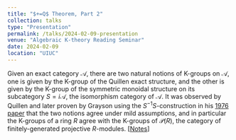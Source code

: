 ```yaml
---
title: "$+=Q$ Theorem, Part 2"
collection: talks
type: "Presentation"
permalink: /talks/2024-02-09-presentation
venue: "Algebraic K-theory Reading Seminar"
date: 2024-02-09
location: "UIUC"
---
```


Given an exact category $\mathcal A$, there are two natural notions of K-groups on $\mathcal A$, one is given by the K-group of the Quillen exact structure, and the other is given by the K-group of the symmetric monoidal structure on its subcategory $S = i\mathcal A$, the isomorphism category of $\mathcal A$. It was observed by Quillen and later proven by Grayson using the $S^{-1}S$-construction in his [1976 paper](https://link.springer.com/chapter/10.1007/BFb0080003) that the two notions agree under mild assumptions, and in particular the K-groups of a ring $R$ agree with the K-groups of $\mathcal P(R)$, the category of finitely-generated projective $R$-modules. [<a href = "../files/+=Q.pdf">Notes</a>] 
